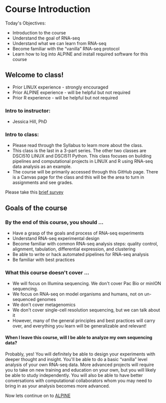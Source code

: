 # Course Introduction

Today's Objectives:
- Introduction to the course
- Understand the goal of RNA-seq
- Understand what we can learn from RNA-seq
- Become familiar with the “vanilla” RNA-seq protocol
- Learn how to log into ALPINE and install required software for this course

## Welcome to class!

- Prior LINUX experience - strongly encouraged
- Prior ALPINE experience - will be helpful but not required
- Prior R experience - will be helpful but not required

### Intro to instructor: 

- Jessica Hill, PhD

### Intro to class:

- Please read through the Syllabus to learn more about the class.
- This class is the last in a 3-part series. The other two classes are DSCI510 LINUX and DSCI511 Python. This class focuses on building pipelines and computational projects in LINUX and R using RNA-seq data analysis as an example.
- The course will be primarily accessed through this GitHub page. There is a Canvas page for the class and this will be the area to turn in assignments and see grades.

Please take this [brief survey](https://forms.gle/VuRskcNHvUHU5WeY6)

## Goals of the course

### By the end of this course, you should ...
- Have a grasp of the goals and process of RNA-seq experiments
- Understand RNA-seq experimental design
- Become familiar with common RNA-seq analysis steps: quality control, alignment, tabulation, differential expression, and clustering
- Be able to write or hack automated pipelines for RNA-seq analysis
- Be familiar with best practices

### What this course doesn't cover ...
- We will focus on Illumina sequencing. We don't cover Pac Bio or minION sequencing.
- We focus on RNA-seq on model organisms and humans, not on un-sequenced genomes
- We don't cover metagenomics
- We don't cover single-cell resolution sequencing, but we can talk about it
- However, many of the general principles and best practices will carry over, and everything you learn will be generalizable and relevant!

#### When I leave this course, will I be able to analyze my own sequencing data?

Probably, yes! You will definitely be able to design your experiments with deeper thought and insight. You'll be able to do a basic “vanilla” level analysis of your own RNA-seq data. More advanced projects will require you to take on new training and education on your own, but you will likely be able to study independently. You will also be able to have better conversations with computational collaborators whom you may need to bring in as your analysis becomes more advanced.

Now lets continue on to [ALPINE]()
